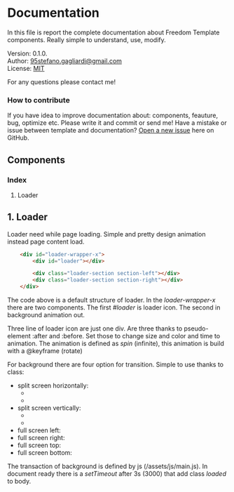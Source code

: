 # Documentation

In this file is report the complete documentation about Freedom Template components.
Really simple to understand, use, modify.

Version: 0.1.0. </br>
Author: 95stefano.gagliardi@gmail.com</br>
License: [MIT](https://github.com/Spolaa/freedom-template/blob/master/LICENSE)</br>

For any questions please contact me!

### How to contribute

If you have idea to improve documentation about: components, feauture, bug, optimize etc. Please write it and commit or send me!
Have a mistake or issue between template and documentation? [Open a new issue](https://github.com/Spolaa/freedom-template/issues) here on GitHub.

## Components

### Index

1. Loader

## 1. Loader

Loader need while page loading. Simple and pretty design animation instead page content load.

```html
    <div id="loader-wrapper-x">
        <div id="loader"></div>

        <div class="loader-section section-left"></div>
        <div class="loader-section section-right"></div>
    </div>
```

The code above is a default structure of loader. In the *loader-wrapper-x* there are two components. The first *#loader* is loader icon. The second in background animation out. 

Three line of loader icon are just one div. Are three thanks to pseudo-element :after and :before. Set those to change size and color and time to animation. The animation is defined as *spin* (infinite), this animation is build with a @keyframe (rotate)

For background there are four option for transition. Simple to use thanks to class:
- split screen horizontally:
    - <div class="loader-section section-x-left"></div>
    - <div class="loader-section section-x-right"></div>
- split screen vertically:
    - <div class="loader-section section-y-top"></div>
    - <div class="loader-section section-y-bottom"></div>
- full screen left: <div class="loader-section section-left"></div>
- full screen right: <div class="loader-section section-right"></div>
- full screen top: <div class="loader-section section-top"></div>
- full screen bottom: <div class="loader-section section-x-bottom"></div>

The transaction of background is defined by js (/assets/js/main.js). In document ready there is a *setTimeout* after 3s (3000) that add class *loaded* to body.

